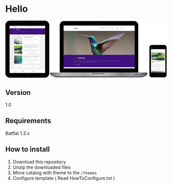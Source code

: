 # Hello
![Preview](./previewgithub.png?raw=true)

## Version
1.0

## Requirements
Batflat 1.3.x

## How to install
1. Download this repository
2. Unzip the downloaded files
3. Move catalog with theme to the `/themes` 
4. Configure template ( Read HowToConfigure.txt )
